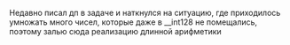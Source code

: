 Недавно писал дп в задаче и наткнулся на ситуацию, где приходилось умножать много чисел, которые даже в __int128 не помещались, поэтому залью сюда реализацию длинной арифметики
